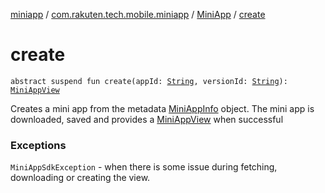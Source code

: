 [miniapp](../../index.md) / [com.rakuten.tech.mobile.miniapp](../index.md) / [MiniApp](index.md) / [create](./create.md)

# create

`abstract suspend fun create(appId: `[`String`](https://kotlinlang.org/api/latest/jvm/stdlib/kotlin/-string/index.html)`, versionId: `[`String`](https://kotlinlang.org/api/latest/jvm/stdlib/kotlin/-string/index.html)`): `[`MiniAppView`](../-mini-app-view/index.md)

Creates a mini app from the metadata [MiniAppInfo](../-mini-app-info/index.md) object.
The mini app is downloaded, saved and provides a [MiniAppView](../-mini-app-view/index.md) when successful

### Exceptions

`MiniAppSdkException` - when there is some issue during fetching,
downloading or creating the view.